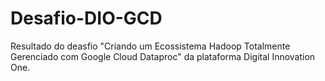 # Desafio-DIO-GCD
Resultado do deasfio "Criando um Ecossistema Hadoop Totalmente Gerenciado com Google Cloud Dataproc" da plataforma Digital Innovation One.
